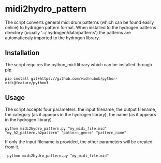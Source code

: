 # midi2hydro_pattern

The script converts general midi drum patterns (which can be found easily online) to hydrogen pattern format. 
When installed to the hydrogen patterns directory (usually '~/.hydrogen/data/patterns') the patterns are automaticcaly imported to the hydrogen library. 

## Installation

The script requires the python_midi library which can be installed through pip:

```pip install git+https://github.com/vishnubob/python-midi@feature/python3```

## Usage

The script accepts four parameters: the input filename, 
                                    the output filename, 
                                    the category (as it appears in the hydrogen library),
                                    the name (as it appears in the hydrogen library)

``` python midi2hydro_pattern.py "my_midi_file.mid" "my_h2_pattern.h2pattern" "pattern_genre" "pattern_name" ```

If only the input filename is provided, the other parameters will be created from it. 

``` python midi2hydro_pattern.py "my_midi_file.mid"```

